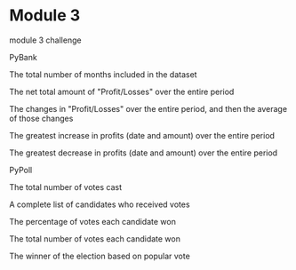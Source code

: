 # Module 3
module 3 challenge

PyBank

The total number of months included in the dataset

The net total amount of "Profit/Losses" over the entire period

The changes in "Profit/Losses" over the entire period, and then the average of those changes

The greatest increase in profits (date and amount) over the entire period

The greatest decrease in profits (date and amount) over the entire period



PyPoll

The total number of votes cast

A complete list of candidates who received votes

The percentage of votes each candidate won

The total number of votes each candidate won

The winner of the election based on popular vote